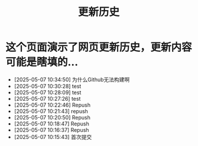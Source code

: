 ﻿---
title: 更新历史
slug: update
comments: true
image: Image_205729992560477.png
---
# 这个页面演示了网页更新历史，更新内容可能是瞎填的...
- [2025-05-07 10:34:50] 为什么Github无法构建啊
- [2025-05-07 10:30:28] test
- [2025-05-07 10:28:09] test
- [2025-05-07 10:27:26] test
- [2025-05-07 10:22:46] Repush
- [2025-05-07 10:21:43] repush
- [2025-05-07 10:20:50] Repush
- [2025-05-07 10:18:47] Repush
- [2025-05-07 10:16:37] Repush
- [2025-05-07 10:15:43]  首次提交

 
 
